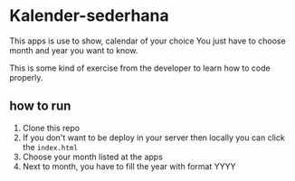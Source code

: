 # Kalender-sederhana

This apps is use to show, calendar of your choice
You just have to choose month and year you want to know.

This is some kind of exercise from the developer to learn how to code properly.

## how to run

1. Clone this repo
2. If you don't want to be deploy in your server then locally you can click
   the `index.html`
3. Choose your month listed at the apps
4. Next to month, you have to fill the year with format YYYY
